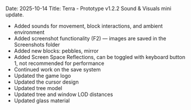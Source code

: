 Date: 2025-10-14
Title: Terra - Prototype v1.2.2
Sound & Visuals mini update.

- Added sounds for movement, block interactions, and ambient environment
- Added screenshot functionality (F2) — images are saved in the Screenshots folder
- Added new blocks: pebbles, mirror
- Added Screen Space Reflections, can be toggled with keyboard button 1, not recommended for performance
- Continued work on the save system
- Updated the game logo
- Updated the cursor design
- Updated tree model
- Updated tree and window LOD distances
- Updated glass material
